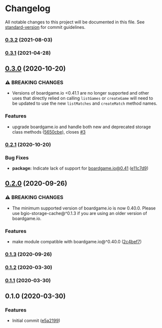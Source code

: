 # Changelog

All notable changes to this project will be documented in this file. See [standard-version](https://github.com/conventional-changelog/standard-version) for commit guidelines.

### [0.3.2](https://github.com/delucis/bgio-storage-cache/compare/v0.3.1...v0.3.2) (2021-08-03)

### [0.3.1](https://github.com/delucis/bgio-storage-cache/compare/v0.3.0...v0.3.1) (2021-04-28)

## [0.3.0](https://github.com/delucis/bgio-storage-cache/compare/v0.2.1...v0.3.0) (2020-10-20)


### ⚠ BREAKING CHANGES

* Versions of boardgame.io <0.41.1 are no longer 
supported and other uses that directly relied on calling `listGames` or 
`createGame` will need to be updated to use the new `listMatches` and 
`createMatch` method names.

### Features

* upgrade boardgame.io and handle both new and deprecated storage class methods ([5650cbe](https://github.com/delucis/bgio-storage-cache/commit/5650cbe620aa4d4bc0a26eae1f99e1ce50792ed9)), closes [#3](https://github.com/delucis/bgio-storage-cache/issues/3)

### [0.2.1](https://github.com/delucis/bgio-storage-cache/compare/v0.2.0...v0.2.1) (2020-10-20)


### Bug Fixes

* **package:** Indicate lack of support for boardgame.io@0.41 ([e11c7d9](https://github.com/delucis/bgio-storage-cache/commit/e11c7d988b6f01a5433ce40ae0cb7711c4ff8806))

## [0.2.0](https://github.com/delucis/bgio-storage-cache/compare/v0.1.3...v0.2.0) (2020-09-26)


### ⚠ BREAKING CHANGES

* The minimum supported version of boardgame.io is now 0.40.0. Please use
bgio-storage-cache@^0.1.3 if you are using an older version of boardgame.io.

### Features

* make module compatible with boardgame.io@^0.40.0 ([2c4bef7](https://github.com/delucis/bgio-storage-cache/commit/2c4bef742ea08b1b2c38080dd03bf8830ab661b1))

### [0.1.3](https://github.com/delucis/bgio-storage-cache/compare/v0.1.2...v0.1.3) (2020-09-26)

### [0.1.2](https://github.com/delucis/bgio-storage-cache/compare/v0.1.1...v0.1.2) (2020-03-30)

### [0.1.1](https://github.com/delucis/bgio-storage-cache/compare/v0.1.0...v0.1.1) (2020-03-30)

## 0.1.0 (2020-03-30)


### Features

* Initial commit ([e5a2199](https://github.com/delucis/bgio-storage-cache/commit/e5a2199d3e59a986fdc47b79a1499a25eed80317))
